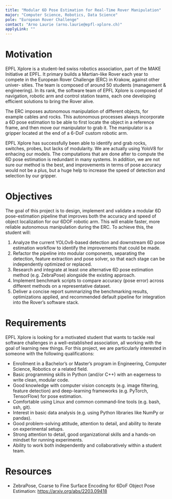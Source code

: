 ```yaml
---
title: "Modular 6D Pose Estimation for Real-Time Rover Manipulation"
major: "Computer Science, Robotics, Data Science"
pole: "European Rover Challenge"
contact: "Arno Laurie (arno.laurie@epfl-xplore.ch)"
applyLink: ""
---
```


# Motivation

EPFL Xplore is a student-led swiss robotics association, part of the MAKE Initiative at EPFL. It primary builds a
Martian-like Rover each year to compete in the European Rover Challenge (ERC) in Krakow, against other univer-
sities. The team is composed of around 50 students (management & engineering). In its rank, the software team
of EPFL Xplore is composed of navigation, robotic arm and control station teams, each one developing efficient
solutions to bring the Rover alive.

The ERC imposes autonomous manipulation of different objects, for example cables and rocks. This autonomous
processes always incorporate a 6D pose estimation to be able to first locate the object in a reference frame, and
then move our manipulator to grab it. The manipulator is a gripper located at the end of a 6-DoF custom robotic
arm.

EPFL Xplore has successfully been able to identify and grab rocks, switches, probes, but lacks of modularity.
We are actually using YoloV8 for enhacing our models. The computations that are done after to compute the
6D pose estimation is redundant in many systems. In addition, we are not sure our method is the best, and
improvements in terms of pose accuracy would not be a plus, but a huge help to increase the speed of detection
and selection by our gripper.

# Objectives

The goal of this project is to design, implement and validate a modular 6D pose-estimation pipeline that improves
both the accuracy and speed of object localization for our 6DOF robotic arm. This will enable faster, more reliable
autonomous manipulation during the ERC. To achieve this, the student will:

1. Analyze the current YOLOv8-based detection and downstream 6D pose estimation workflow to identify the
improvements that could be made.
2. Refactor the pipeline into modular components, separating the detection, feature extraction and pose solver,
so that each stage can be independently optimized or replaced.
3. Research and integrate at least one alternative 6D pose estimation method (e.g. ZebraPose) alongside the
existing approach.
4. Implement benchmark scripts to compare accuracy (pose error) across different methods on a representative
dataset.
5. Deliver a concise report summarizing the benchmarking results, optimizations applied, and recommended
default pipeline for integration into the Rover’s software stack.

# Requirements

EPFL Xplore is looking for a motivated student that wants to tackle real software challenges in a well-established
association, all working with the goal of learning new things. For this project, we are particularly interested in
someone with the following qualifications:

- Enrollment in a Bachelor’s or Master’s program in Engineering, Computer Science, Robotics or a related
field.
- Basic programming skills in Python (and/or C++) with an eagerness to write clean, modular code.
- Good knowledge with computer vision concepts (e.g. image filtering, feature detection) and deep-learning
frameworks (e.g. PyTorch, TensorFlow) for pose estimation.
- Comfortable using Linux and common command-line tools (e.g. bash, ssh, git).
- Interest in basic data analysis (e.g. using Python libraries like NumPy or pandas).
- Good problem-solving attitude, attention to detail, and ability to iterate on experimental setups.
- Strong attention to detail, good organizational skills and a hands-on mindset for running experiments.
- Ability to work both independently and collaboratively within a student team.

# Resources

- ZebraPose, Coarse to Fine Surface Encoding for 6DoF Object Pose Estimation: https://arxiv.org/abs/2203.09418